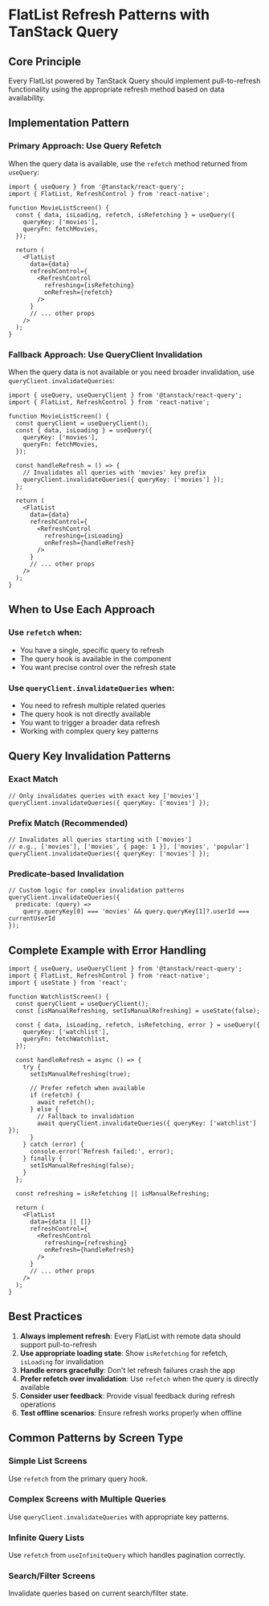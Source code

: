 # FlatList Refresh Patterns with TanStack Query

## Core Principle
Every FlatList powered by TanStack Query should implement pull-to-refresh functionality using the appropriate refresh method based on data availability.

## Implementation Pattern

### Primary Approach: Use Query Refetch
When the query data is available, use the `refetch` method returned from `useQuery`:

```tsx
import { useQuery } from '@tanstack/react-query';
import { FlatList, RefreshControl } from 'react-native';

function MovieListScreen() {
  const { data, isLoading, refetch, isRefetching } = useQuery({
    queryKey: ['movies'],
    queryFn: fetchMovies,
  });

  return (
    <FlatList
      data={data}
      refreshControl={
        <RefreshControl
          refreshing={isRefetching}
          onRefresh={refetch}
        />
      }
      // ... other props
    />
  );
}
```

### Fallback Approach: Use QueryClient Invalidation
When the query data is not available or you need broader invalidation, use `queryClient.invalidateQueries`:

```tsx
import { useQuery, useQueryClient } from '@tanstack/react-query';
import { FlatList, RefreshControl } from 'react-native';

function MovieListScreen() {
  const queryClient = useQueryClient();
  const { data, isLoading } = useQuery({
    queryKey: ['movies'],
    queryFn: fetchMovies,
  });

  const handleRefresh = () => {
    // Invalidates all queries with 'movies' key prefix
    queryClient.invalidateQueries({ queryKey: ['movies'] });
  };

  return (
    <FlatList
      data={data}
      refreshControl={
        <RefreshControl
          refreshing={isLoading}
          onRefresh={handleRefresh}
        />
      }
      // ... other props
    />
  );
}
```

## When to Use Each Approach

### Use `refetch` when:
- You have a single, specific query to refresh
- The query hook is available in the component
- You want precise control over the refresh state

### Use `queryClient.invalidateQueries` when:
- You need to refresh multiple related queries
- The query hook is not directly available
- You want to trigger a broader data refresh
- Working with complex query key patterns

## Query Key Invalidation Patterns

### Exact Match
```tsx
// Only invalidates queries with exact key ['movies']
queryClient.invalidateQueries({ queryKey: ['movies'] });
```

### Prefix Match (Recommended)
```tsx
// Invalidates all queries starting with ['movies']
// e.g., ['movies'], ['movies', { page: 1 }], ['movies', 'popular']
queryClient.invalidateQueries({ queryKey: ['movies'] });
```

### Predicate-based Invalidation
```tsx
// Custom logic for complex invalidation patterns
queryClient.invalidateQueries({
  predicate: (query) => 
    query.queryKey[0] === 'movies' && query.queryKey[1]?.userId === currentUserId
});
```

## Complete Example with Error Handling

```tsx
import { useQuery, useQueryClient } from '@tanstack/react-query';
import { FlatList, RefreshControl } from 'react-native';
import { useState } from 'react';

function WatchlistScreen() {
  const queryClient = useQueryClient();
  const [isManualRefreshing, setIsManualRefreshing] = useState(false);
  
  const { data, isLoading, refetch, isRefetching, error } = useQuery({
    queryKey: ['watchlist'],
    queryFn: fetchWatchlist,
  });

  const handleRefresh = async () => {
    try {
      setIsManualRefreshing(true);
      
      // Prefer refetch when available
      if (refetch) {
        await refetch();
      } else {
        // Fallback to invalidation
        await queryClient.invalidateQueries({ queryKey: ['watchlist'] });
      }
    } catch (error) {
      console.error('Refresh failed:', error);
    } finally {
      setIsManualRefreshing(false);
    }
  };

  const refreshing = isRefetching || isManualRefreshing;

  return (
    <FlatList
      data={data || []}
      refreshControl={
        <RefreshControl
          refreshing={refreshing}
          onRefresh={handleRefresh}
        />
      }
      // ... other props
    />
  );
}
```

## Best Practices

1. **Always implement refresh**: Every FlatList with remote data should support pull-to-refresh
2. **Use appropriate loading state**: Show `isRefetching` for refetch, `isLoading` for invalidation
3. **Handle errors gracefully**: Don't let refresh failures crash the app
4. **Prefer refetch over invalidation**: Use `refetch` when the query is directly available
5. **Consider user feedback**: Provide visual feedback during refresh operations
6. **Test offline scenarios**: Ensure refresh works properly when offline

## Common Patterns by Screen Type

### Simple List Screens
Use `refetch` from the primary query hook.

### Complex Screens with Multiple Queries
Use `queryClient.invalidateQueries` with appropriate key patterns.

### Infinite Query Lists
Use `refetch` from `useInfiniteQuery` which handles pagination correctly.

### Search/Filter Screens
Invalidate queries based on current search/filter state.